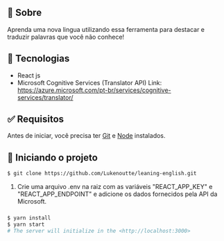 ## 🎯 Sobre

Aprenda uma nova lingua utilizando essa ferramenta para destacar e traduzir palavras que você não conhece!

## 🚀 Tecnologias

- React js
- Microsoft Cognitive Services (Translator API) 
Link: https://azure.microsoft.com/pt-br/services/cognitive-services/translator/

## ✅ Requisitos

Antes de iniciar, você precisa ter [Git](https://git-scm.com) e [Node](https://nodejs.org/en/) instalados.

## 🔌 Iniciando o projeto
```bash
$ git clone https://github.com/Lukenoutte/leaning-english.git
```
1. Crie uma arquivo .env na raiz com as variáveis "REACT_APP_KEY" e "REACT_APP_ENDPOINT" e adicione os dados fornecidos pela API da Microsoft.

### 

```bash
$ yarn install
$ yarn start
# The server will initialize in the <http://localhost:3000>
```
